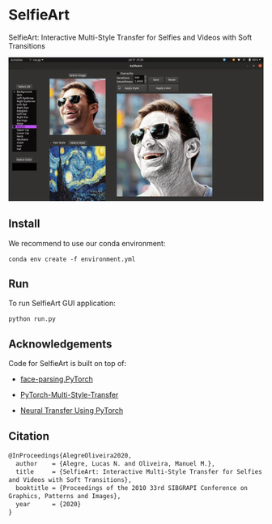 # SelfieArt
SelfieArt: Interactive Multi-Style Transfer for Selfies and Videos with Soft Transitions

![](images/selfieart.gif)

## Install

We recommend to use our conda environment:
```
conda env create -f environment.yml
```

## Run

To run SelfieArt GUI application:
```
python run.py
```

## Acknowledgements

Code for SelfieArt is built on top of:

- [face-parsing.PyTorch](https://github.com/zllrunning/face-parsing.PyTorch)

- [PyTorch-Multi-Style-Transfer](https://github.com/zhanghang1989/PyTorch-Multi-Style-Transfer)

- [Neural Transfer Using PyTorch](https://pytorch.org/tutorials/advanced/neural_style_tutorial.html)


## Citation
```
@InProceedings{AlegreOliveira2020,
  author    = {Alegre, Lucas N. and Oliveira, Manuel M.},
  title     = {SelfieArt: Interactive Multi-Style Transfer for Selfies and Videos with Soft Transitions},
  booktitle = {Proceedings of the 2010 33rd SIBGRAPI Conference on Graphics, Patterns and Images},
  year      = {2020}
}
```

